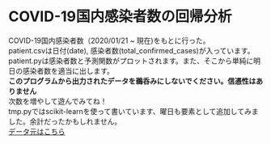 # COVID-19国内感染者数の回帰分析
COVID-19国内感染者数（2020/01/21 ~ 現在)をもとに行った。  
patient.csvは日付(date),  感染者数(total_confirmed_cases)が入っています。  
patient.pyは感染者数と予測関数がプロットされます。また、そこから単純に明日の感染者数を適当に出します。  
**このプログラムから出力されたデータを鵜呑みにしないでください。信憑性はありません**  
次数を増やして遊んでみてね！  
tmp.pyではscikit-learnを使って書いています、曜日も要素として追加してみました。余計だったかもしれません。  
[データ元はこちら](https://www.who.int/emergencies/diseases/novel-coronavirus-2019/situation-reports/)
